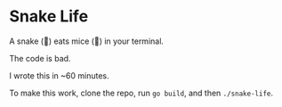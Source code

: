 # Snake Life

A snake (🐍) eats mice (🐁) in your terminal.

The code is bad.

I wrote this in ~60 minutes.

To make this work, clone the repo, run `go build`, and then `./snake-life`.
